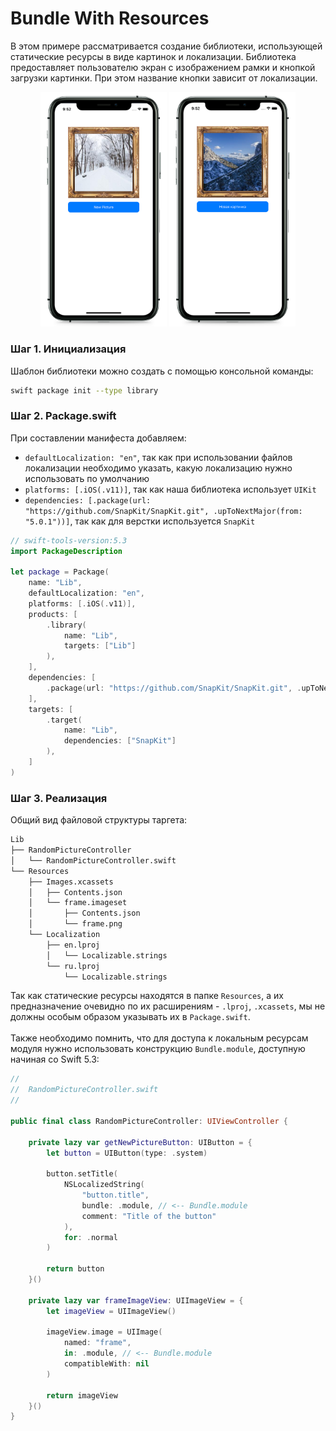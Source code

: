 # Bundle With Resources
В этом примере рассматривается создание библиотеки, использующей статические ресурсы в виде картинок и локализации. Библиотека предоставляет пользователю экран с изображением рамки и кнопкой загрузки картинки. При этом название кнопки зависит от локализации.
<p align="center">
  <img src=".github/Lib1.png"/ width="40%" height="40%">
  <img src=".github/Lib2.png"/ width="40%" height="40%">
</p>

### Шаг 1. Инициализация
Шаблон библиотеки можно создать с помощью консольной команды:
```bash
swift package init --type library
```

### Шаг 2. Package.swift
При составлении манифеста добавляем:
* `defaultLocalization: "en"`, так как при использовании файлов локализации необходимо указать, какую локализацию нужно использовать по умолчанию
* `platforms: [.iOS(.v11)]`, так как наша библиотека использует `UIKit`
* `dependencies: [.package(url: "https://github.com/SnapKit/SnapKit.git", .upToNextMajor(from: "5.0.1"))]`, так как для верстки используется `SnapKit`
```swift
// swift-tools-version:5.3
import PackageDescription

let package = Package(
    name: "Lib",
    defaultLocalization: "en",
    platforms: [.iOS(.v11)],
    products: [
        .library(
            name: "Lib",
            targets: ["Lib"]
        ),
    ],
    dependencies: [
        .package(url: "https://github.com/SnapKit/SnapKit.git", .upToNextMajor(from: "5.0.1"))
    ],
    targets: [
        .target(
            name: "Lib",
            dependencies: ["SnapKit"]
        ),
    ]
)
```

### Шаг 3. Реализация
Общий вид файловой структуры таргета:
```bash
Lib
├── RandomPictureController
│   └── RandomPictureController.swift
└── Resources
    ├── Images.xcassets
    │   ├── Contents.json
    │   └── frame.imageset
    │       ├── Contents.json
    │       └── frame.png
    └── Localization
        ├── en.lproj
        │   └── Localizable.strings
        └── ru.lproj
            └── Localizable.strings
```

Так как статические ресурсы находятся в папке `Resources`, а их предназначение очевидно по их расширениям - `.lproj`, `.xcassets`, мы не должны особым образом указывать их в `Package.swift`. <br> <br>
Также необходимо помнить, что для доступа к локальным ресурсам модуля нужно использовать конструкцию `Bundle.module`, доступную начиная со Swift 5.3:
```swift
//
//  RandomPictureController.swift
//  

public final class RandomPictureController: UIViewController {
    
    private lazy var getNewPictureButton: UIButton = {
        let button = UIButton(type: .system)

        button.setTitle(
            NSLocalizedString(
                "button.title",
                bundle: .module, // <-- Bundle.module
                comment: "Title of the button"
            ),
            for: .normal
        )

        return button
    }()
    
    private lazy var frameImageView: UIImageView = {
        let imageView = UIImageView()

        imageView.image = UIImage(
            named: "frame",
            in: .module, // <-- Bundle.module
            compatibleWith: nil
        )

        return imageView
    }()
}
```
